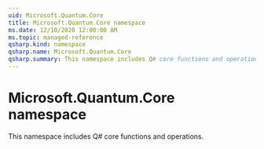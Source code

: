 ```yaml
---
uid: Microsoft.Quantum.Core
title: Microsoft.Quantum.Core namespace
ms.date: 12/10/2020 12:00:00 AM
ms.topic: managed-reference
qsharp.kind: namespace
qsharp.name: Microsoft.Quantum.Core
qsharp.summary: This namespace includes Q# core functions and operations.
---
```


# Microsoft.Quantum.Core namespace

This namespace includes Q# core functions and operations.

